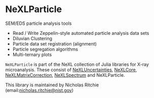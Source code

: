 # NeXLParticle
SEM/EDS particle analysis tools
  * Read / Write Zeppelin-style automated particle analysis data sets
  * Diluvian Clustering
  * Particle data set registration (alignment)
  * Particle segregation algorithms
  * Multi-ternary plots


`NeXLParticle` is part of the NeXL collection of Julia libraries for X-ray microanalysis.  These consist of [NeXLUncertainties](https://github.com/usnistgov/NeXLUncertainties.jl), [NeXLCore](https://github.com/usnistgov/NeXLCore.jl), [NeXLMatrixCorrection](https://github.com/usnistgov/NeXLMatrixCorrection.jl), [NeXLSpectrum](https://github.com/usnistgov/NeXLSpectrum.jl) and NeXLParticle.


This library is maintained by Nicholas Ritchie (email:nicholas.ritchie@nist.gov)

